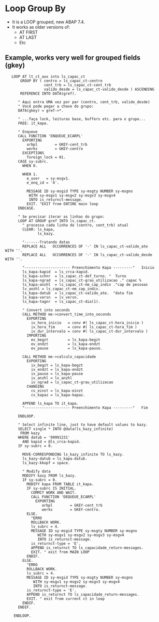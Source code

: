 # Loop Group By
- It is a LOOP grouped, new ABAP 7.4.
- It works as older versions of:
  - AT FIRST
  - AT LAST
  - Etc

## Example, works very well for grouped fields (gkey)

       LOOP AT lt_ct_aux into ls_capac_ct
           GROUP BY ( centro = ls_capac_ct-centro
                      cent_trb = ls_capac_ct-cent_trb
                      valido_desde = ls_capac_ct-valido_desde ) ASCENDING
           REFERENCE INTO DATA(gref).

          " Aqui entra UMA vez por par (centro, cent_trb, valido_desde)
          " Você pode pegar a chave do grupo:
          DATA(gkey) = gref->*.

          " ...faça lock, leituras base, buffers etc. para o grupo...
          FREE: it_kapa.
          
          " Enqueue
          CALL FUNCTION 'ENQUEUE_ECARPL'
            EXPORTING
              arbpl        = GKEY-cent_trb
              werks        = GKEY-centro
            EXCEPTIONS
              foreign_lock = 01.
          CASE sy-subrc.
            WHEN 0.

            WHEN 1.
              e_user   = sy-msgv1.
              e_enq_id = '4'.

              MESSAGE ID sy-msgid TYPE sy-msgty NUMBER sy-msgno
               WITH sy-msgv1 sy-msgv2 sy-msgv3 sy-msgv4
               INTO is_returnct-message.
              EXIT. "EXIT from ENTIRE main loop
          ENDCASE.

          " Se precisar iterar as linhas do grupo:
          LOOP AT GROUP gref INTO ls_capac_ct.
            " processa cada linha do (centro, cent_trb) atual
            CLEAR: ls_kapa,
                   ls_kazy.

            "-------Tratando datas
            REPLACE ALL   OCCURRENCES OF '-' IN ls_capac_ct-valido_ate WITH ''.
            REPLACE ALL   OCCURRENCES OF '-' IN ls_capac_ct-valido_desde WITH ''.

            "--------------------- Preenchimento Kapa ---------"   Inicio
            ls_kapa-kapid  = ls_crca-kapid.
            ls_kapa-schnr  = ls_capac_ct-def_turno. "  Turno
            ls_kapa-ngrad  = ls_capac_ct-grau_utilizacao ." capac %
            ls_kapa-anzhl  = ls_capac_ct-nm_cap_indiv ."cap de pessoas
            lv_anzhl = ls_capac_ct-nm_cap_indiv.
            ls_kapa-datub  = ls_capac_ct-valido_ate.  "data fim
            ls_kapa-versn  = lv_versn.
            ls_kapa-tagnr  = ls_capac_ct-dia(1).

            " Convert into seconds
            CALL METHOD me->convert_time_into_seconds
              EXPORTING
                iv_hora_inicio   = conv #( ls_capac_ct-hora_inicio )
                iv_hora_fim      = conv #( ls_capac_ct-hora_fim )
                iv_dur_intervalo = conv #( ls_capac_ct-dur_intervalo )
              IMPORTING
                ev_begzt         = ls_kapa-begzt
                ev_endzt         = ls_kapa-endzt
                ev_pause         = ls_kapa-pause.

            CALL METHOD me->calculo_capacidade
              EXPORTING
                iv_begzt = ls_kapa-begzt
                iv_endzt = ls_kapa-endzt
                iv_pause = ls_kapa-pause
                iv_anzhl = lv_anzhl
                iv_ngrad = ls_capac_ct-grau_utilizacao
              CHANGING
                cv_einzt = ls_kapa-einzt
                cv_kapaz = ls_kapa-kapaz.

            APPEND ls_kapa TO it_kapa.
            "--------------------- Preenchimento Kapa ---------"   Fim

          ENDLOOP.

          " Select infinite line, just to have default values to kazy.
          SELECT single * INTO @data(ls_kazy_infinite)
           FROM kazy
          WHERE datub = '99991231'
            AND kapid = @ls_crca-kapid.
          IF sy-subrc = 0.

            MOVE-CORRESPONDING ls_kazy_infinite TO ls_kazy.
            ls_kazy-datub = ls_kapa-datub.
            ls_kazy-kkopf = space.

            " Modify data
            MODIFY kazy FROM ls_kazy.
            IF sy-subrc = 0.
              MODIFY kapa FROM TABLE it_kapa.
              IF sy-subrc IS INITIAL.
                COMMIT WORK AND WAIT.
                CALL FUNCTION 'DEQUEUE_ECARPL'
                  EXPORTING
                     arbpl        = GKEY-cent_trb
                     werks        = GKEY-centro.
              ELSE.
                "ERRO
                ROLLBACK WORK.
                lv_subrc = 4.
                MESSAGE ID sy-msgid TYPE sy-msgty NUMBER sy-msgno
                   WITH sy-msgv1 sy-msgv2 sy-msgv3 sy-msgv4
                   INTO is_returnct-message.
                is_returnct-type = 'E'.
                APPEND is_returnct TO ls_capacidade_return-messages.
                EXIT. " exit from MAIN LOOP
              ENDIF.
            ELSE.
              "ERRO
              ROLLBACK WORK.
              lv_subrc = 4.
              MESSAGE ID sy-msgid TYPE sy-msgty NUMBER sy-msgno
                 WITH sy-msgv1 sy-msgv2 sy-msgv3 sy-msgv4
                 INTO is_returnct-message.
              is_returnct-type = 'E'.
              APPEND is_returnct TO ls_capacidade_return-messages.
              EXIT. " exit from current ct in loop
            ENDIF.
          ENDIF.

        ENDLOOP.
